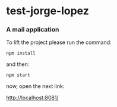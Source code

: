 # test-jorge-lopez

### A mail application

To lift the project please run the command:

```
npm install
```

and then:

```
npm start
```

now, open the next link:

[http://localhost:8081/](http://localhost:8081/)